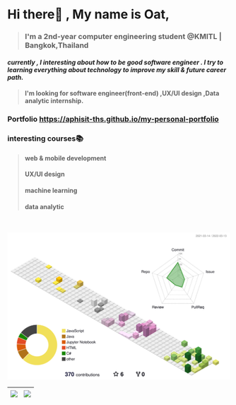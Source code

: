 # Hi there👋 , My name is Oat,
> ### I'm a 2nd-year computer engineering student @KMITL | Bangkok,Thailand


#### *currently , I interesting about how to be good software engineer . I try to learning everything about technology to improve my skill & future career path.* 
> #### I'm looking for software engineer(front-end) ,UX/UI design ,Data analytic internship.
### Portfolio https://aphisit-ths.github.io/my-personal-portfolio

### interesting courses📚
> ####  web & mobile development 
> ####  UX/UI design 
> ####  machine learning 
> ####  data analytic 

<br />

![](./profile-3d-contrib/profile-south-season-animate.svg)


| <img align="center" src="https://github-readme-stats.vercel.app/api/top-langs/?username=aphisit-ths&layout=compact&hide_border=true"  /> | <img align="center" src="https://github-readme-stats.vercel.app/api?username=aphisit-ths&show_icons=true&hide_border=true" /> |
| ------------- | ------------- |

